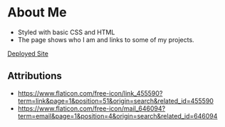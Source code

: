 # About Me
* Styled with basic CSS and HTML
* The page shows who I am and links to some of my projects. 


[Deployed Site](https://kyleyoumans.netlify.app/)

## Attributions
* https://www.flaticon.com/free-icon/link_455590?term=link&page=1&position=51&origin=search&related_id=455590
* https://www.flaticon.com/free-icon/mail_646094?term=email&page=1&position=4&origin=search&related_id=646094
